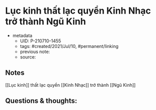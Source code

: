 ---
---

# Lục kinh thất lạc quyển Kinh Nhạc trở thành Ngũ Kinh

- metadata
	- UID: P-210710-1455
	- tags: #created/2021/Jul/10, #permanent/linking
	- previous note: 
	- source: 

## Notes
[[Lục kinh]] thất lạc quyển [[Kinh Nhạc]] trở thành [[Ngũ Kinh]]
## Questions & thoughts:

